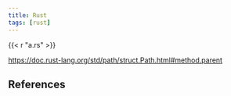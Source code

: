 ```yaml
---
title: Rust
tags: [rust]
---
```


{{< r "a.rs" >}}

<https://doc.rust-lang.org/std/path/struct.Path.html#method.parent>

## References

